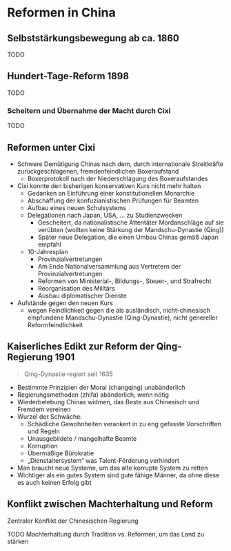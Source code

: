 # Reformen in China

## Selbststärkungsbewegung ab ca. 1860

TODO

## Hundert-Tage-Reform 1898

TODO

### Scheitern und Übernahme der Macht durch Cixi

TODO

## Reformen unter Cixi

- Schwere Demütigung Chinas nach dem, durch internationale Streitkräfte zurückgeschlagenen, fremdenfeindlichen Boxeraufstand
  - Boxerprotokoll nach der Niederschlagung des Boxeraufstandes
- Cixi konnte den bisherigen konservativen Kurs nicht mehr halten
  - Gedanken an Einführung einer konstitutionellen Monarchie
  - Abschaffung der konfuzianistischen Prüfungen für Beamten
  - Aufbau eines neuen Schulsystems
  - Delegationen nach Japan, USA, … zu Studienzwecken
    - Gescheitert, da nationalistische Attentäter Mordanschläge auf sie verübten (wollten keine Stärkung der Mandschu-Dynastie (Qing))
    - Später neue Delegation, die einen Umbau Chinas gemäß Japan empfahl
  - 10-Jahresplan
    - Provinzialvertretungen
    - Am Ende Nationalversammlung aus Vertretern der Provinzialvertretungen
    - Reformen von Ministerial-, Bildungs-, Steuer-, und Strafrecht
    - Reorganisation des Militärs
    - Ausbau diplomatischer Dienste
- Aufstände gegen den neuen Kurs
  - wegen Feindlichkeit gegen die als ausländisch, nicht-chinesisch empfundene Mandschu-Dynastie (Qing-Dynastie), nicht genereller Reformfeindlichkeit

## Kaiserliches Edikt zur Reform der Qing-Regierung 1901

> Qing-Dynastie regiert seit 1635

- Bestimmte Prinzipien der Moral (changqing) unabänderlich
- Regierungsmethoden (zhifa) abänderlich, wenn nötig
- Wiederbelebung Chinas widmen, das Beste aus Chinesisch und Fremdem vereinen
- Wurzel der Schwäche:
  - Schädliche Gewohnheiten verankert in zu eng gefasste Vorschriften und Regeln
  - Unausgebildete / mangelhafte Beamte
  - Korruption
  - Übermäßige Bürokratie
  - „Dienstaltersystem“ was Talent-Förderung verhindert
- Man braucht neue Systeme, um das alte korrupte System zu retten
- Wichtiger als ein gutes System sind gute fähige Männer, da ohne diese es auch keinen Erfolg gibt

## Konflikt zwischen Machterhaltung und Reform

Zentraler Konflikt der Chinesischen Regierung

TODO Machterhaltung durch Tradition vs. Reformen, um das Land zu stärken
